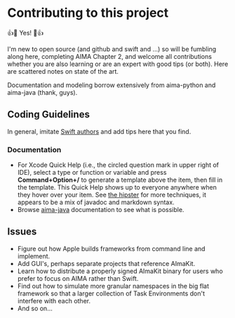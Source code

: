 Contributing to this project
==========================
:+1::tada: Yes! :tada::+1:

I'm new to open source (and github and swift and ...) so will be fumbling along here, 
completing AIMA Chapter 2, and welcome all contributions whether you are also learning
or are an expert with good tips (or both).  Here are scattered notes on state of the art.

Documentation and modeling borrow extensively from aima-python and aima-java (thank, guys).

## Coding Guidelines
In general, imitate [Swift authors](https://docs.swift.org/swift-book/LanguageGuide/TheBasics.html) 
and add tips here that you find.

### Documentation
- For Xcode Quick Help (i.e., the circled question mark in upper right of IDE), select a type or function or variable
and press **Command+Option+/** to generate a template above the item, then fill in the template.  This Quick Help
shows up to everyone anywhere when they hover over your item.  See [the hipster](http://nshipster.com/swift-documentation/) for more techniques, it appears to be a mix of javadoc and markdown syntax.
- Browse [aima-java](https://github.com/aimacode/aima-java) documentation to see what is possible.

## Issues
- Figure out how Apple builds frameworks from command line and implement.
- Add GUI's, perhaps separate projects that reference AImaKit.
- Learn how to distribute a properly signed AImaKit binary for users who prefer to focus on AIMA rather
than Swift.
- Find out how to simulate more granular namespaces in the big flat framework so that a larger collection
of Task Environments don't interfere with each other.
- And so on... 
